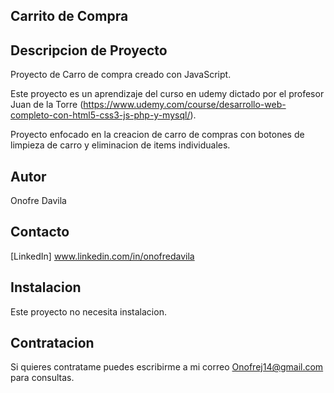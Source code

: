 ## Carrito de Compra
## Descripcion de Proyecto
Proyecto de Carro de compra creado con JavaScript.

Este proyecto es un aprendizaje del curso en udemy dictado por el profesor Juan de la Torre (https://www.udemy.com/course/desarrollo-web-completo-con-html5-css3-js-php-y-mysql/).

Proyecto enfocado en la creacion de carro de compras con botones de limpieza de carro y eliminacion de items individuales.

## Autor
Onofre Davila

## Contacto
[LinkedIn] www.linkedin.com/in/onofredavila

## Instalacion
Este proyecto no necesita instalacion.

## Contratacion
Si quieres contratame puedes escribirme a mi correo Onofrej14@gmail.com para consultas.
